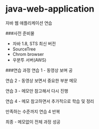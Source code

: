 # java-web-application
자바 웹 애플리케이션 연습


###사전 준비물
- 자바 1.8, STS 최신 버전
- SourceTree
- Chrom browser
- 우분투 서버(AWS)

###연습 과정
연습 1 - 동영상 보며 공

연습 2 - 동영상 보면서 중요한 부분 메모

연습 3 - 메모만 참고해서 다시 진행

연습 4 - 메모 참고하면서 추가적으로 학습 및 정리

만족하는 수준까지 연습 4 반복

최종 - 메모없이 전체 과정 성공


